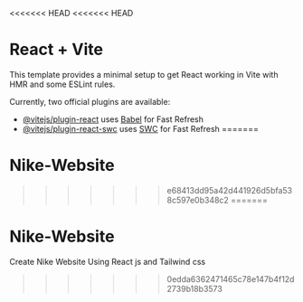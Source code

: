 <<<<<<< HEAD
<<<<<<< HEAD
# React + Vite

This template provides a minimal setup to get React working in Vite with HMR and some ESLint rules.

Currently, two official plugins are available:

- [@vitejs/plugin-react](https://github.com/vitejs/vite-plugin-react/blob/main/packages/plugin-react/README.md) uses [Babel](https://babeljs.io/) for Fast Refresh
- [@vitejs/plugin-react-swc](https://github.com/vitejs/vite-plugin-react-swc) uses [SWC](https://swc.rs/) for Fast Refresh
=======
# Nike-Website
>>>>>>> e68413dd95a42d441926d5bfa538c597e0b348c2
=======
# Nike-Website
Create Nike Website Using React js and Tailwind css
>>>>>>> 0edda6362471465c78e147b4f12d2739b18b3573
